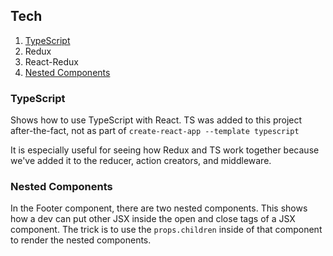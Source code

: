 ## Tech
1. [TypeScript](#typescript)
1. Redux
1. React-Redux
1. [Nested Components](#nested-components)

### TypeScript
Shows how to use TypeScript with React. TS was added to this project after-the-fact, not as part of `create-react-app --template typescript`

It is especially useful for seeing how Redux and TS work together because we've added it to the reducer, action creators, and middleware.

### Nested Components
In the Footer component, there are two nested components. This shows how a dev can put other JSX inside the open and close tags of a JSX component. The trick is to use the `props.children` inside of that component to render the nested components.